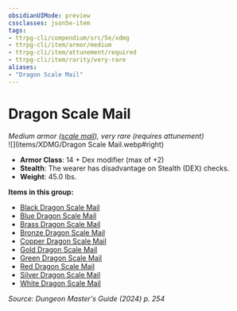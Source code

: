 ```yaml
---
obsidianUIMode: preview
cssclasses: json5e-item
tags:
- ttrpg-cli/compendium/src/5e/xdmg
- ttrpg-cli/item/armor/medium
- ttrpg-cli/item/attunement/required
- ttrpg-cli/item/rarity/very-rare
aliases: 
- "Dragon Scale Mail"
---
```

# Dragon Scale Mail
*Medium armor ([scale mail](scale-mail-xphb.md)), very rare (requires attunement)*  
![](items/XDMG/Dragon Scale Mail.webp#right)  

- **Armor Class**: 14 + Dex modifier (max of +2)
- **Stealth**: The wearer has disadvantage on Stealth (DEX) checks.
- **Weight**: 45.0 lbs.

**Items in this group:**

- [Black Dragon Scale Mail](black-dragon-scale-mail-xdmg.md)
- [Blue Dragon Scale Mail](blue-dragon-scale-mail-xdmg.md)
- [Brass Dragon Scale Mail](brass-dragon-scale-mail-xdmg.md)
- [Bronze Dragon Scale Mail](bronze-dragon-scale-mail-xdmg.md)
- [Copper Dragon Scale Mail](copper-dragon-scale-mail-xdmg.md)
- [Gold Dragon Scale Mail](gold-dragon-scale-mail-xdmg.md)
- [Green Dragon Scale Mail](green-dragon-scale-mail-xdmg.md)
- [Red Dragon Scale Mail](red-dragon-scale-mail-xdmg.md)
- [Silver Dragon Scale Mail](silver-dragon-scale-mail-xdmg.md)
- [White Dragon Scale Mail](white-dragon-scale-mail-xdmg.md)

*Source: Dungeon Master's Guide (2024) p. 254*